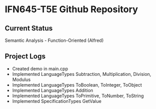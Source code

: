 # IFN645-T5E Github Repository

## Current Status
Semantic Analysis - Function-Oriented (Alfred)

## Project Logs
- Created demo in main.cpp
- Implemented LanguageTypes Subtraction, Multiplication, Division, Modulus
- Implemented LanguageTypes ToBoolean, ToInteger, ToObject
- Implemented LanguageTypes Addition
- Implemented LanguageTypes ToPrimitive, ToNumber, ToString
- Implemented SpecificationTypes GetValue
